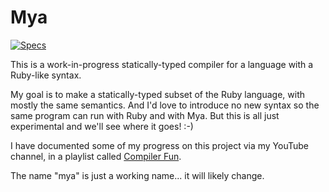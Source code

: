 # Mya

[![Specs](https://github.com/seven1m/mya/actions/workflows/specs.yml/badge.svg)](https://github.com/seven1m/mya/actions/workflows/specs.yml)

This is a work-in-progress statically-typed compiler for a language with a Ruby-like syntax.

My goal is to make a statically-typed subset of the Ruby language, with mostly the same semantics. And I'd love to introduce no new syntax so the same program can run with Ruby and with Mya. But this is all just experimental and we'll see where it goes! :-)

I have documented some of my progress on this project via my YouTube channel, in a playlist
called [Compiler Fun](https://www.youtube.com/watch?v=LTMsH69_lmE&list=PLWUx_XkUoGToXnl24MJFaY95f4YHv5g4B).

The name "mya" is just a working name... it will likely change.
